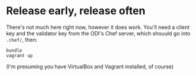 Release early, release often
============================

There's not much here right now, however it does work. You'll need a client key and the validator key from the ODI's Chef server, which shouuld go into ```.chef/```, then:

    bundle
    vagrant up

(I'm presuming you have VirtualBox and Vagrant installed, of course)
